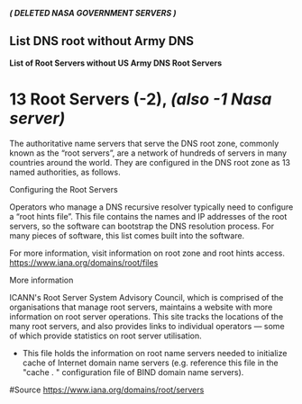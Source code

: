 ***( DELETED NASA GOVERNMENT SERVERS )***

## List DNS root without Army DNS
******List of Root Servers without US Army DNS
Root Servers******



# 13 Root Servers (-2), ***(also -1 Nasa server)***
The authoritative name servers that serve the DNS root zone, 
commonly known as the “root servers”, are a network of hundreds of servers in many countries around the world. 
They are configured in the DNS root zone as 13 named authorities, as follows.

Configuring the Root Servers

Operators who manage a DNS recursive resolver typically need to configure a “root hints file”. 
This file contains the names and IP addresses of the root servers, so the software can bootstrap the DNS resolution process. 
For many pieces of software, this list comes built into the software.

For more information, visit information on root zone and root hints access.
https://www.iana.org/domains/root/files

More information

ICANN's Root Server System Advisory Council, which is comprised of the organisations that manage root servers,
maintains a website with more information on root server operations.
This site tracks the locations of the many root servers, and also provides links to individual operators
— some of which provide statistics on root server utilisation.

- This file holds the information on root name servers needed to initialize cache of Internet domain name servers
(e.g. reference this file in the "cache  .  <file>" configuration file of BIND domain name servers).

#Source  https://www.iana.org/domains/root/servers
